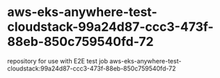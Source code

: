 # aws-eks-anywhere-test-cloudstack-99a24d87-ccc3-473f-88eb-850c759540fd-72
repository for use with E2E test job aws-eks-anywhere-test-cloudstack:99a24d87-ccc3-473f-88eb-850c759540fd-72
